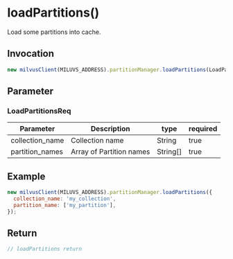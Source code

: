 # loadPartitions()
Load some partitions into cache.

## Invocation 
```javascript
new milvusClient(MILUVS_ADDRESS).partitionManager.loadPartitions(LoadPartitionsReq);
```

## Parameter
### LoadPartitionsReq
| Parameter       | Description              | type     | required |
| --------------- | ------------------------ | -------- | -------- |
| collection_name | Collection name          | String   | true     |
| partition_names | Array of Partition names | String[] | true     |

## Example
```javascript
new milvusClient(MILUVS_ADDRESS).partitionManager.loadPartitions({
  collection_name: 'my_collection',
  partition_name: ['my_partition'],
});
```

## Return
```javascript
// loadPartitions return
```